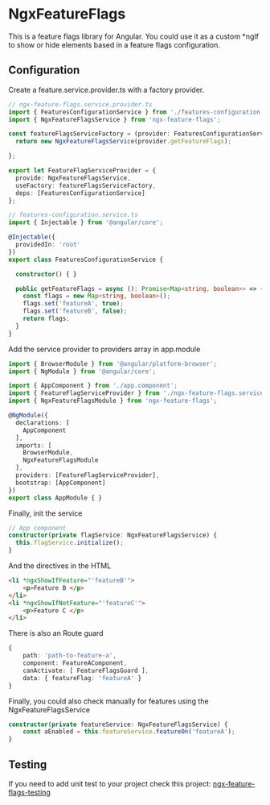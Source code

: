# NgxFeatureFlags
This is a feature flags library for Angular.
You could use it as a custom *ngIf to show or hide elements based in a feature flags configuration.

## Configuration
Create a feature.service.provider.ts with a factory provider.

```ts
// ngx-feature-flags.service.provider.ts
import { FeaturesConfigurationService } from './features-configuration.service';
import { NgxFeatureFlagsService } from 'ngx-feature-flags';

const featureFlagsServiceFactory = (provider: FeaturesConfigurationService) => {
  return new NgxFeatureFlagsService(provider.getFeatureFlags);

};

export let FeatureFlagServiceProvider = {
  provide: NgxFeatureFlagsService,
  useFactory: featureFlagsServiceFactory,
  deps: [FeaturesConfigurationService]
};

// features-configuration.service.ts
import { Injectable } from '@angular/core';

@Injectable({
  providedIn: 'root'
})
export class FeaturesConfigurationService {

  constructor() { }

  public getFeatureFlags = async (): Promise<Map<string, boolean>> => {
    const flags = new Map<string, boolean>();
    flags.set('featureA', true);
    flags.set('featureB', false);
    return flags;
  }
}
```

Add the service provider to providers array in app.module
```ts
import { BrowserModule } from '@angular/platform-browser';
import { NgModule } from '@angular/core';

import { AppComponent } from './app.component';
import { FeatureFlagServiceProvider } from './ngx-feature-flags.service.provider';
import { NgxFeatureFlagsModule } from 'ngx-feature-flags';

@NgModule({
  declarations: [
    AppComponent
  ],
  imports: [
    BrowserModule,
    NgxFeatureFlagsModule
  ],
  providers: [FeatureFlagServiceProvider],
  bootstrap: [AppComponent]
})
export class AppModule { }
```

Finally, init the service
```ts
// App component
constructor(private flagService: NgxFeatureFlagsService) {
  this.flagService.initialize();
}
```

And the directives in the HTML
```html
<li *ngxShowIfFeature="'featureB'">
    <p>Feature B </p>
</li>
<li *ngxShowIfNotFeature="'featureC'">
    <p>Feature C </p>
</li>
```

There is also an Route guard
```ts
{
    path: 'path-to-feature-a',
    component: FeatureAComponent,
    canActivate: [ FeatureFlagsGuard ],
    data: { featureFlag: 'featureA' }
}
```

Finally, you could also check manually for features using the NgxFeatureFlagsService

```ts
constructor(private featureService: NgxFeatureFlagsService) {
    const aEnabled = this.featureService.featureOn('featureA');
}
```
## Testing
If you need to add unit test to your project check this project: [ngx-feature-flags-testing](https://www.npmjs.com/package/ngx-feature-flags-testing)
